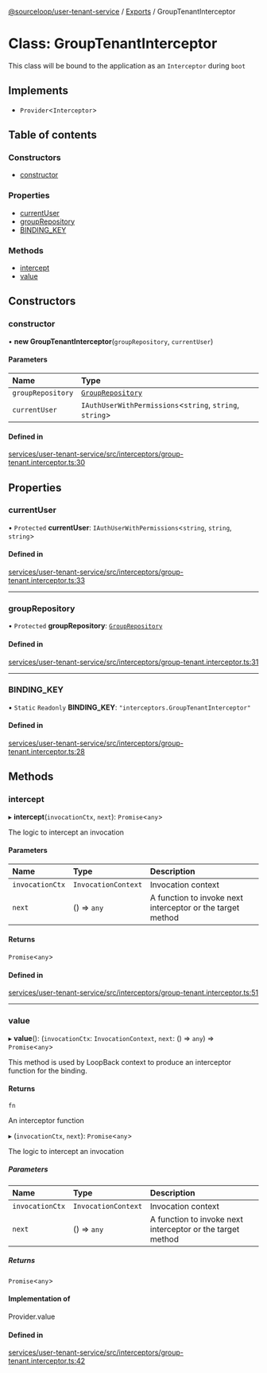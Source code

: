 [@sourceloop/user-tenant-service](../README.md) / [Exports](../modules.md) / GroupTenantInterceptor

# Class: GroupTenantInterceptor

This class will be bound to the application as an `Interceptor` during
`boot`

## Implements

- `Provider`<`Interceptor`\>

## Table of contents

### Constructors

- [constructor](GroupTenantInterceptor.md#constructor)

### Properties

- [currentUser](GroupTenantInterceptor.md#currentuser)
- [groupRepository](GroupTenantInterceptor.md#grouprepository)
- [BINDING\_KEY](GroupTenantInterceptor.md#binding_key)

### Methods

- [intercept](GroupTenantInterceptor.md#intercept)
- [value](GroupTenantInterceptor.md#value)

## Constructors

### constructor

• **new GroupTenantInterceptor**(`groupRepository`, `currentUser`)

#### Parameters

| Name | Type |
| :------ | :------ |
| `groupRepository` | [`GroupRepository`](GroupRepository.md) |
| `currentUser` | `IAuthUserWithPermissions`<`string`, `string`, `string`\> |

#### Defined in

[services/user-tenant-service/src/interceptors/group-tenant.interceptor.ts:30](https://github.com/sourcefuse/loopback4-microservice-catalog/blob/93a7f917/services/user-tenant-service/src/interceptors/group-tenant.interceptor.ts#L30)

## Properties

### currentUser

• `Protected` **currentUser**: `IAuthUserWithPermissions`<`string`, `string`, `string`\>

#### Defined in

[services/user-tenant-service/src/interceptors/group-tenant.interceptor.ts:33](https://github.com/sourcefuse/loopback4-microservice-catalog/blob/93a7f917/services/user-tenant-service/src/interceptors/group-tenant.interceptor.ts#L33)

___

### groupRepository

• `Protected` **groupRepository**: [`GroupRepository`](GroupRepository.md)

#### Defined in

[services/user-tenant-service/src/interceptors/group-tenant.interceptor.ts:31](https://github.com/sourcefuse/loopback4-microservice-catalog/blob/93a7f917/services/user-tenant-service/src/interceptors/group-tenant.interceptor.ts#L31)

___

### BINDING\_KEY

▪ `Static` `Readonly` **BINDING\_KEY**: ``"interceptors.GroupTenantInterceptor"``

#### Defined in

[services/user-tenant-service/src/interceptors/group-tenant.interceptor.ts:28](https://github.com/sourcefuse/loopback4-microservice-catalog/blob/93a7f917/services/user-tenant-service/src/interceptors/group-tenant.interceptor.ts#L28)

## Methods

### intercept

▸ **intercept**(`invocationCtx`, `next`): `Promise`<`any`\>

The logic to intercept an invocation

#### Parameters

| Name | Type | Description |
| :------ | :------ | :------ |
| `invocationCtx` | `InvocationContext` | Invocation context |
| `next` | () => `any` | A function to invoke next interceptor or the target method |

#### Returns

`Promise`<`any`\>

#### Defined in

[services/user-tenant-service/src/interceptors/group-tenant.interceptor.ts:51](https://github.com/sourcefuse/loopback4-microservice-catalog/blob/93a7f917/services/user-tenant-service/src/interceptors/group-tenant.interceptor.ts#L51)

___

### value

▸ **value**(): (`invocationCtx`: `InvocationContext`, `next`: () => `any`) => `Promise`<`any`\>

This method is used by LoopBack context to produce an interceptor function
for the binding.

#### Returns

`fn`

An interceptor function

▸ (`invocationCtx`, `next`): `Promise`<`any`\>

The logic to intercept an invocation

##### Parameters

| Name | Type | Description |
| :------ | :------ | :------ |
| `invocationCtx` | `InvocationContext` | Invocation context |
| `next` | () => `any` | A function to invoke next interceptor or the target method |

##### Returns

`Promise`<`any`\>

#### Implementation of

Provider.value

#### Defined in

[services/user-tenant-service/src/interceptors/group-tenant.interceptor.ts:42](https://github.com/sourcefuse/loopback4-microservice-catalog/blob/93a7f917/services/user-tenant-service/src/interceptors/group-tenant.interceptor.ts#L42)
